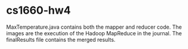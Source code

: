 # cs1660-hw4

MaxTemperature.java contains both the mapper and reducer code. The images are the execution of the Hadoop MapReduce in the journal. The finalResults file contains the merged results.
